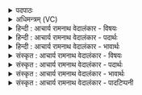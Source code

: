 <details><summary>पदपाठः</summary>

अ꣡तः꣢꣯। त्वा꣣। रयिः꣢। अ꣣भि꣢। अ꣢यत्। रा꣡जा꣢꣯नम्। सु꣣क्रतो। सु। क्रतो। दिवः꣢। सु꣣प꣢र्णः। सु꣣। पर्णः꣢। अ꣣व्यथी꣢। अ꣣। व्यथी꣢। भ꣣रत्। ८३८।
</details>

<details><summary>अधिमन्त्रम् (VC)</summary>

- पवमानः सोमः
- कविर्भार्गवः
- गायत्री
- षड्जः
</details>

<details><summary>हिन्दी : आचार्य रामनाथ वेदालंकार - विषयः</summary>

अगले मन्त्र में परमात्मा और चन्द्रमा का विषय वर्णित है।
</details>

<details><summary>हिन्दी : आचार्य रामनाथ वेदालंकार - पदार्थः</summary>

पदार्थान्वयभाषाः -  प्रथम—परमात्मा के पक्ष में। हे (सुक्रतो) शुभ कर्म करनेवाले मनुष्य ! (राजानं त्वा) यश से जगमगानेवाले तुझे (दिवः) देदीप्यमान (अतः) इस पवमान सोम अर्थात् पवित्रकर्त्ता जगदुत्पादक परमेश्वर से ही (रयिः) ऐश्वर्य (अभ्ययत्) प्राप्त हुआ है, जिस ऐश्वर्य को (सुपर्णः) शुभ पालनकर्त्ता, (अव्यथी) किसी प्रकार की व्यथा से रहित उस परमेश्वर ने तेरे लिए (भरत्) दिया है ॥ द्वितीय—चन्द्रमा के पक्ष में। हे पवमान सोम अर्थात् गति करनेवाले चन्द्रमा ! (राजानं त्वा) दीप्तिमान् तुझे (अतः दिवः) इस सूर्यलोक से ही (रयिः) प्रकाशरूप धन (अभ्ययत्) मिलता है, जिसे (सुपर्णः) सुन्दर किरणोंवाला (अव्यथी) अविचल स्थिर सूर्य (भरत्) तेरे अन्दर लाता है ॥३॥ यहाँ श्लेषालङ्कार है ॥३॥
</details>

<details><summary>हिन्दी : आचार्य रामनाथ वेदालंकार - भावार्थः</summary>

भावार्थभाषाः -  जैसे मनुष्य जगदीश्वर से सब प्रकार का धन प्राप्त करता है,वैसे ही चन्द्रमा सूर्य से दीप्ति पाता है ॥३॥
</details>

<details><summary>संस्कृत : आचार्य रामनाथ वेदालंकार - विषयः</summary>

अथ परमात्मविषयं चन्द्रविषयं चाह।
</details>

<details><summary>संस्कृत : आचार्य रामनाथ वेदालंकार - पदार्थः</summary>

पदार्थान्वयभाषाः -  प्रथमः—परमात्मपरः। हे (सुक्रतो) सुकर्मन् मनुष्य ! (राजानं त्वा) राजमानं त्वाम् (दिवः) द्योतमानात् (अत्तः) अस्मात् पवमानात् सोमात् पवित्रकर्तुः जगदुत्पादकात् परमेश्वरादेव (रयिः) ऐश्वर्यम् (अभ्ययत्) प्राप्तमस्ति, यं रयिं (सुपर्णः) सुपालनकर्त्ता (अव्यथी) व्यथारहितः स परमेश्वरः, तुभ्यम् (भरत्) भृतवान्, दत्तवान् अस्ति। [अभ्ययत्, भरत् इति क्रमेण अभि पूर्वात् अयतेः, डुभृञ् धारणपोषणयोः इत्यस्माच्च लङि तिपि रूपम्, आडडागमाभावश्छान्दसः] ॥ द्वितीयः—चन्द्रपरः। हे पवमान सोम गतिमन् चन्द्र ! (राजानं त्वा) दीप्तिमन्तं त्वाम् (अतः दिवः) अस्मात् सूर्यलोकादेव (रयिः) प्रकाशरूपं धनम् (अभ्ययत्) आगच्छति, यम् (सुपर्णः) शोभनकिरणः (अव्यथी) अविचलः स्थिरः सूर्यः। [व्यथ भयसंचलनयोः। न व्यथते संचलति, किन्तु आकाशे स्थिरो भवतीति अव्यथी सूर्यः।] (भरत्) त्वयि आहरति। [हृञ् हरणे, ‘हृग्रहोर्भश्छन्दसि’ इति हस्य भः] ॥३॥ अत्र श्लेषालङ्कारः ॥३॥
</details>

<details><summary>संस्कृत : आचार्य रामनाथ वेदालंकार - भावार्थः</summary>

भावार्थभाषाः -  यथा मनुष्यो जगदीश्वरात् सर्वविधं धनं तथा चन्द्रमाः सूर्याद् दीप्तिम् प्राप्नोति ॥३॥
</details>

<details><summary>संस्कृत : आचार्य रामनाथ वेदालंकार - पादटिप्पनी</summary>

टिप्पणी:   १. ऋ० ९।४८।३,‘र॒यिम॒भि राजा॑नं’,‘अ॑व्य॒थिर्भ॑रत्’ इति पाठः।
</details>